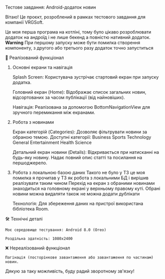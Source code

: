 Тестове завдання: Android-додаток новин

Вітаю! Це проєкт, розроблений в рамках тестового завдання для компанії VRGSoft.

Це моя перша програма на котліні, тому було цікаво розроблювати додаток на андроїд і не лише бекенд а повністю нативний додаток.
**Warning** При першому запуску може бути помилка створення компоненту, з другого або третього разу додаток точно запуститься

🚀 Реалізований функціонал

1. Основні екрани та навігація

    Splash Screen: Користувача зустрічає стартовий екран при запуску додатка.

    Головний екран (Home): Відображає список загальних новин, відсортованих за часом публікації (від найновіших).

    Навігація: Реалізована за допомогою BottomNavigationView для зручного перемикання між екранами.

2. Робота з новинами

    Екран категорій (Categories): Дозволяє фільтрувати новини за обраною темою. Доступні категорії:
        Business
        Sports
        Technology
        General
        Entertainment
        Health
        Science

    Детальний екран новини (Details): Відкривається при натисканні на будь-яку новину. Надає повний опис статті та посилання на першоджерело.

3. Робота з локальною базою даних
	Такого не було у ТЗ це моя помилка я прочитав у ТЗ як робота з локальними БД і вирішив реалізувати таким чином
	Перехід на екран з обраними новинами знаходиться на головному екрані  у верхньому правому куті. Обрані новини можна видаляти також не можна додати дублікати

    Технологія: Для збереження даних на пристрої використана бібліотека Room.

🛠️ Технічні деталі
	
    Моє середовище тестування: Android 8.0 (Oreo)

    Роздільна здатність: 1080x2400

❌ Нереалізований функціонал

    Пагінація (посторінкове завантаження або завантаження по частинам) новин.

Дякую за таку можливість, буду радий зворотному зв'язку!